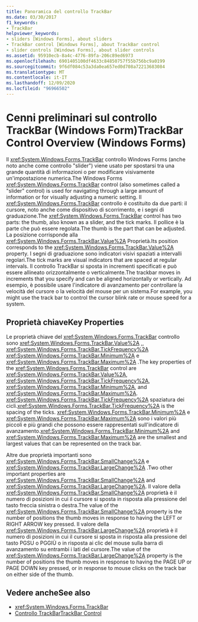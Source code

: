 ```yaml
---
title: Panoramica del controllo TrackBar
ms.date: 03/30/2017
f1_keywords:
- TrackBar
helpviewer_keywords:
- sliders [Windows Forms], about sliders
- TrackBar control [Windows Forms], about TrackBar control
- slider controls [Windows Forms], about slider controls
ms.assetid: 95910ecb-8a4c-4776-89fa-206c89ed6973
ms.openlocfilehash: 6901405100df4633c84850757f55b756bc9a0199
ms.sourcegitcommit: 9f6df084c53a3da0ea657ed0d708a72213683084
ms.translationtype: MT
ms.contentlocale: it-IT
ms.lasthandoff: 12/09/2020
ms.locfileid: "96966502"
---
```

# <a name="trackbar-control-overview-windows-forms"></a><span data-ttu-id="a20e7-102">Cenni preliminari sul controllo TrackBar (Windows Form)</span><span class="sxs-lookup"><span data-stu-id="a20e7-102">TrackBar Control Overview (Windows Forms)</span></span>
<span data-ttu-id="a20e7-103">Il <xref:System.Windows.Forms.TrackBar> controllo Windows Forms (anche noto anche come controllo "slider") viene usato per spostarsi tra una grande quantità di informazioni o per modificare visivamente un'impostazione numerica.</span><span class="sxs-lookup"><span data-stu-id="a20e7-103">The Windows Forms <xref:System.Windows.Forms.TrackBar> control (also sometimes called a "slider" control) is used for navigating through a large amount of information or for visually adjusting a numeric setting.</span></span> <span data-ttu-id="a20e7-104">Il <xref:System.Windows.Forms.TrackBar> controllo è costituito da due parti: il cursore, noto anche come dispositivo di scorrimento, e i segni di graduazione.</span><span class="sxs-lookup"><span data-stu-id="a20e7-104">The <xref:System.Windows.Forms.TrackBar> control has two parts: the thumb, also known as a slider, and the tick marks.</span></span> <span data-ttu-id="a20e7-105">Il pollice è la parte che può essere regolata.</span><span class="sxs-lookup"><span data-stu-id="a20e7-105">The thumb is the part that can be adjusted.</span></span> <span data-ttu-id="a20e7-106">La posizione corrisponde alla <xref:System.Windows.Forms.TrackBar.Value%2A> Proprietà.</span><span class="sxs-lookup"><span data-stu-id="a20e7-106">Its position corresponds to the <xref:System.Windows.Forms.TrackBar.Value%2A> property.</span></span> <span data-ttu-id="a20e7-107">I segni di graduazione sono indicatori visivi spaziati a intervalli regolari.</span><span class="sxs-lookup"><span data-stu-id="a20e7-107">The tick marks are visual indicators that are spaced at regular intervals.</span></span> <span data-ttu-id="a20e7-108">Il controllo TrackBar si sposta in incrementi specificati e può essere allineato orizzontalmente o verticalmente.</span><span class="sxs-lookup"><span data-stu-id="a20e7-108">The trackbar moves in increments that you specify and can be aligned horizontally or vertically.</span></span> <span data-ttu-id="a20e7-109">Ad esempio, è possibile usare l'indicatore di avanzamento per controllare la velocità del cursore o la velocità del mouse per un sistema.</span><span class="sxs-lookup"><span data-stu-id="a20e7-109">For example, you might use the track bar to control the cursor blink rate or mouse speed for a system.</span></span>  
  
## <a name="key-properties"></a><span data-ttu-id="a20e7-110">Proprietà chiave</span><span class="sxs-lookup"><span data-stu-id="a20e7-110">Key Properties</span></span>  
 <span data-ttu-id="a20e7-111">Le proprietà chiave del <xref:System.Windows.Forms.TrackBar> controllo sono <xref:System.Windows.Forms.TrackBar.Value%2A> ,, <xref:System.Windows.Forms.TrackBar.TickFrequency%2A> <xref:System.Windows.Forms.TrackBar.Minimum%2A> e <xref:System.Windows.Forms.TrackBar.Maximum%2A> .</span><span class="sxs-lookup"><span data-stu-id="a20e7-111">The key properties of the <xref:System.Windows.Forms.TrackBar> control are <xref:System.Windows.Forms.TrackBar.Value%2A>, <xref:System.Windows.Forms.TrackBar.TickFrequency%2A>, <xref:System.Windows.Forms.TrackBar.Minimum%2A>, and <xref:System.Windows.Forms.TrackBar.Maximum%2A>.</span></span> <span data-ttu-id="a20e7-112"><xref:System.Windows.Forms.TrackBar.TickFrequency%2A> spaziatura dei cicli.</span><span class="sxs-lookup"><span data-stu-id="a20e7-112"><xref:System.Windows.Forms.TrackBar.TickFrequency%2A> is the spacing of the ticks.</span></span> <span data-ttu-id="a20e7-113"><xref:System.Windows.Forms.TrackBar.Minimum%2A> e <xref:System.Windows.Forms.TrackBar.Maximum%2A> sono i valori più piccoli e più grandi che possono essere rappresentati sull'indicatore di avanzamento.</span><span class="sxs-lookup"><span data-stu-id="a20e7-113"><xref:System.Windows.Forms.TrackBar.Minimum%2A> and <xref:System.Windows.Forms.TrackBar.Maximum%2A> are the smallest and largest values that can be represented on the track bar.</span></span>  
  
 <span data-ttu-id="a20e7-114">Altre due proprietà importanti sono <xref:System.Windows.Forms.TrackBar.SmallChange%2A> e <xref:System.Windows.Forms.TrackBar.LargeChange%2A> .</span><span class="sxs-lookup"><span data-stu-id="a20e7-114">Two other important properties are <xref:System.Windows.Forms.TrackBar.SmallChange%2A> and <xref:System.Windows.Forms.TrackBar.LargeChange%2A>.</span></span> <span data-ttu-id="a20e7-115">Il valore della <xref:System.Windows.Forms.TrackBar.SmallChange%2A> proprietà è il numero di posizioni in cui il cursore si sposta in risposta alla pressione del tasto freccia sinistra o destra.</span><span class="sxs-lookup"><span data-stu-id="a20e7-115">The value of the <xref:System.Windows.Forms.TrackBar.SmallChange%2A> property is the number of positions the thumb moves in response to having the LEFT or RIGHT ARROW key pressed.</span></span> <span data-ttu-id="a20e7-116">Il valore della <xref:System.Windows.Forms.TrackBar.LargeChange%2A> proprietà è il numero di posizioni in cui il cursore si sposta in risposta alla pressione del tasto PGSU o PGGIÙ o in risposta ai clic del mouse sulla barra di avanzamento su entrambi i lati del cursore.</span><span class="sxs-lookup"><span data-stu-id="a20e7-116">The value of the <xref:System.Windows.Forms.TrackBar.LargeChange%2A> property is the number of positions the thumb moves in response to having the PAGE UP or PAGE DOWN key pressed, or in response to mouse clicks on the track bar on either side of the thumb.</span></span>  
  
## <a name="see-also"></a><span data-ttu-id="a20e7-117">Vedere anche</span><span class="sxs-lookup"><span data-stu-id="a20e7-117">See also</span></span>

- <xref:System.Windows.Forms.TrackBar>
- [<span data-ttu-id="a20e7-118">Controllo TrackBar</span><span class="sxs-lookup"><span data-stu-id="a20e7-118">TrackBar Control</span></span>](trackbar-control-windows-forms.md)
